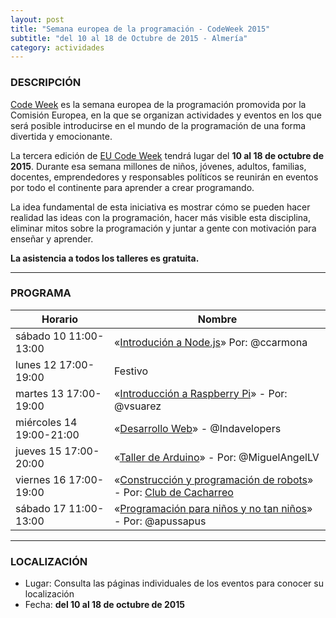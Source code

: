 ```yaml
---
layout: post
title: "Semana europea de la programación - CodeWeek 2015"
subtitle: "del 10 al 18 de Octubre de 2015 - Almería"
category: actividades
---
```


### DESCRIPCIÓN

[Code Week][1] es la semana europea de la programación promovida por la Comisión Europea, en la que se organizan actividades y eventos en los que será posible introducirse en el mundo de la programación de una forma divertida y emocionante.

La tercera edición de [EU Code Week][1] tendrá lugar del **10 al 18 de octubre de 2015**. Durante esa semana millones de niños, jóvenes, adultos, familias, docentes, emprendedores y responsables políticos se reunirán en eventos por todo el continente para aprender a crear programando.

La idea fundamental de esta iniciativa es mostrar cómo se pueden hacer realidad las ideas con la programación, hacer más visible esta disciplina, eliminar mitos sobre la programación y juntar a gente con motivación para enseñar y aprender.

**La asistencia a todos los talleres es gratuita.**

---

### PROGRAMA

| Horario | Nombre |
|---------|--------|
|sábado 10 11:00-13:00 | «[Introdución a Node.js][3]» Por: @ccarmona  |
|lunes 12 17:00-19:00 | Festivo  |
|martes 13 17:00-19:00 | «[Introducción a Raspberry Pi][5]» - Por: @vsuarez  |
|miércoles 14 19:00-21:00 |  «[Desarrollo Web][4]» - @Indavelopers |
|jueves 15 17:00-20:00 | «[Taller de Arduino][2]» - Por: @MiguelAngelLV|
|viernes 16 17:00-19:00 | «[Construcción y programación de robots][6]» - Por: [Club de Cacharreo](http://cacharreo.club)|
|sábado 17 11:00-13:00 |  «[Programación para niños y no tan niños][7]» - Por: @apussapus |

---

### LOCALIZACIÓN

* Lugar: Consulta las páginas individuales de los eventos para conocer su localización
* Fecha: **del 10 al 18 de octubre de 2015**

[1]: http://codeweek.eu
[2]: /actividades/2015/10/15/codeweek-taller-de-arduino.html
[3]: /actividades/2015/10/10/charla-introduccion-nodejs.html
[4]: /actividades/2015/10/14/charla-desarrollo-web.html
[5]: /actividades/2015/10/13/introduccion-raspberry-pi.html
[6]: /actividades/2015/10/16/codeweek-construccion-robots.html
[7]: /actividades/2015/10/17/codeweek-Programacion-de-videojuegos.html